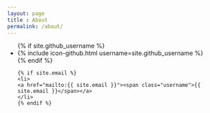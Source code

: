```yaml
---
layout: page
title : About
permalink: /about/
---
```


<div class="footer-col footer-col-2 footer-content">
  <ul class="social-media-list">
    {% if site.github_username %}
    <li>
      {% include icon-github.html username=site.github_username %}
    </li>
    {% endif %}

    {% if site.email %}
    <li>
    <a href="mailto:{{ site.email }}"><span class="username">{{ site.email }}</span></a>
    </li>
    {% endif %}

  </ul>
</div>
